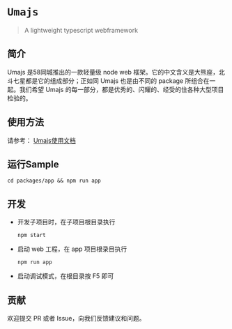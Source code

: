 # `Umajs`
> A lightweight typescript webframework

## 简介

Umajs 是58同城推出的一款轻量级 node web 框架。它的中文含义是大熊座，北斗七星都是它的组成部分；正如同 Umajs 也是由不同的 package 所组合在一起。我们希望 Umajs 的每一部分，都是优秀的、闪耀的、经受的住各种大型项目检验的。

## 使用方法

请参考： [Umajs使用文档](https://umajs.github.io)

## 运行Sample

```
cd packages/app && npm run app
```

## 开发

- 开发子项目时，在子项目根目录执行
    ```
    npm start
    ```

- 启动 web 工程，在 app 项目根录目执行
    ```
    npm run app
    ```

- 启动调试模式，在根目录按 F5 即可

## 贡献

欢迎提交 PR 或者 Issue，向我们反馈建议和问题。

